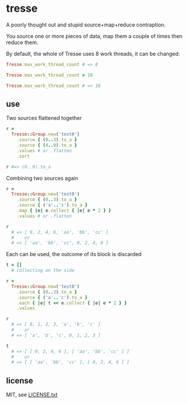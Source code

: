 
# tresse

A poorly thought out and stupid source+map+reduce contraption.

You source one or more pieces of data, map them a couple of times then reduce them.

By default, the whole of Tresse uses 8 work threads, it can be changed:
```ruby
Tresse.max_work_thread_count # => 8

Tresse.max_work_thread_count = 10

Tresse.max_work_thread_count # => 10
```

## use

Two sources flattened together
```ruby
r =
  Tresse::Group.new('test0')
    .source { (0..3).to_a }
    .source { (4..9).to_a }
    .values # or .flatten
    .sort

r #=> (0..9).to_a
```

Combining two sources again
```ruby
r =
  Tresse::Group.new('test0')
    .source { (0..3).to_a }
    .source { ('a'..'c').to_a }
    .map { |e| e.collect { |e| e * 2 } }
    .values # or .flatten

r
  # => [ 0, 2, 4, 6, 'aa', 'bb', 'cc' ]
  #    or
  # => [ 'aa', 'bb', 'cc', 0, 2, 4, 6 ]
```

Each can be used, the outcome of its block is discarded
```ruby
t = []
  # collecting on the side

r =
  Tresse::Group.new('test0')
    .source { (0..3).to_a }
    .source { ('a'..'c').to_a }
    .each { |e| t << e.collect { |e| e * 2 } }
    .values

r
  # => [ 0, 1, 2, 3, 'a', 'b', 'c' ]
  #    or
  # => [ 'a', 'b', 'c', 0, 1, 2, 3 ]

t
  # => [ [ 0, 2, 4, 6 ], [ 'aa', 'bb', 'cc' ] ]
  #    or
  # => [ [ 'aa', 'bb', 'cc' ], [ 0, 2, 4, 6 ] ]
```


## license

MIT, see [LICENSE.txt](LICENSE.txt)

